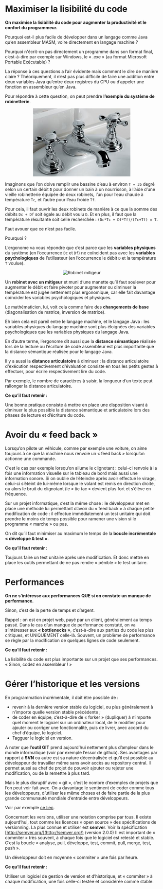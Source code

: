 # Maximiser la lisibilité du code

**On maximise la lisibilité du code pour augmenter la productivité et le confort du programmeur.**

Pourquoi est-il plus facile de développer dans un langage comme Java qu’en
assembleur MASM,  voire directement en langage machine ?

Pourquoi n'écrit-on pas
directement un programme dans son format final, c’est-à-dire par exemple sur
Windows, le « .exe » (au format Microsoft Portable Exécutable) ?


La réponse à ces questions a l’air évidente mais comment le dire de manière
claire ? Théoriquement, il n’est pas plus difficile de faire une addition entre
deux variables Java qu’entre deux registres du CPU ou d’appeler une fonction en
assembleur qu’en Java.

Pour répondre à cette question, on peut prendre **l’exemple du système de
robinetterie**.

<p align="center"><img src="mauvais.jpg" alt="Robinet traditionnel" /></p>

Imaginons que l’on doive remplir une bassine d’eau à environ ```T = 35``` degré
selon un certain débit ```D``` pour donner un bain à un nourrisson, à l’aide
d’une
vieille robinetterie équipée de deux robinets, l’un pour l’eau chaude à
température ```Tc```, et l’autre pour l’eau froide ```Tf```.

Pour cela, il faut ouvrir les deux robinets de manière à ce que la somme des
débits ```Dc + Df``` soit égale au débit voulu ```D```.
Et en plus, il faut que la température résultante soit celle recherchée :
```(Dc*Tc + Df*Tf)/(Tc+Tf) = T```.

Faut avouer que ce n’est pas facile.

Pourquoi ?

L’ergonome va vous répondre que c’est parce que les **variables
physiques** du système (en l’occurrence ```Dc``` et ```Df```) ne
coïncident pas avec les **variables psychologiques** de l’utilisateur (en
l’occurrence le débit ```D``` et la température ```T``` voulue).

<p align="center"><img src="bon.jpg" alt="Robinet mitigeur" /></p>

Un **robinet avec un mitigeur** et muni d’une manette qu’il faut soulever pour
augmenter le débit et faire pivoter pour augmenter ou diminuer la température
est jugée nettement plus ergonomique, car elle fait davantage coïncider les
variables psychologiques et physiques.

Le mathématicien, lui, voit cela comme faire des **changements de base**
(diagonalisation de matrice, inversion de matrice).

Eh bien cela est pareil entre le langage machine, et le langage Java : les
variables physiques du langage machine sont plus éloignées des variables
psychologiques que les variables physiques du langage Java.

En d’autre terme, l’ergonome dit aussi que la **distance sémantique** réalisée
lors
de la lecture ou l’écriture de code assembleur est plus importante que la
distance sémantique réalisée pour le langage Java.

Il y a aussi la **distance articulatoire** à diminuer : la distance
articulatoire d'exécution respectivement d'évaluation
consiste en tous les petits gestes à effectuer, pour écrire respectivement lire
du code.

Par exemple, le nombre de caractères  à saisir, la longueur d’un texte peut
rallonger la distance articulatoire.

**Ce qu’il faut retenir :**

Une bonne pratique consiste à mettre en place une disposition visant à diminuer
le plus possible la distance sémantique et articulatoire lors des phases de
lecture et d’écriture du code.

# Avoir du « feed back »

Lorsqu’on pilote un véhicule, comme par exemple une voiture, on aime toujours à
ce que la machine nous renvoie un « feed back » lorsqu’on actionne une commande.

C’est le cas par exemple lorsqu’on allume le clignotant : celui-ci renvoie à la
fois une information visuelle sur le tableau de bord mais aussi une information
sonore. Si on oublie de l’éteindre après avoir effectué le virage, celui-ci
s’éteint de lui-même lorsque le volant est remis en direction droite, ou alors
le bruit du clignotant (le « tic tac » devient plus fort et s’élève en
fréquence.

Sur un projet informatique, c’est la même chose : le développeur met en place
une méthode lui permettant d’avoir du « feed back » à chaque petite modification
de code : il effectue immédiatement un test unitaire qui doit prendre le moins
de temps possible pour ramener une vision si le programme « marche » ou pas.

On dit qu’il faut minimiser au maximum le temps de la **boucle incrémentale «
développe & test »**.

**Ce qu’il faut retenir :**

Toujours faire un test unitaire après une modification. Et donc mettre en place
les outils permettant de ne pas rendre « pénible » le test unitaire.

# Performances

**On ne s’intéresse aux performances QUE si on constate un manque de performance.**

Sinon, c’est de la perte de temps et d’argent.

Rappel : on est en projet web, payé
par un client, généralement au temps passé.
Dans le cas d’un manque de performance constaté, on va s’intéresser aux **«
bottlenecks »**, c’est-à-dire aux parties du code les plus critiques, et
UNIQUEMENT celle-là. Souvent, un problème de performance se règle par la
modification de quelques lignes de code seulement.

**Ce qu’il faut retenir :**

La lisibilité du code est plus importante sur un projet que ses performances.
« Sinon, codez en assembleur ! »

# Gérer l’historique et les versions

En programmation incrémentale, il doit être possible de :

-	revenir à la dernière version stable du logiciel, ou plus généralement à
n’importe quelle version stable précédente ;
-	de coder en équipe, c’est-à-dire de « forker » (dupliquer) à n’importe quel
moment le logiciel sur un ordinateur local, de le modifier pour ajouter ou
corriger une fonctionnalité, puis de livrer, avec accord du chef d’équipe, le
logiciel.
-	Tagguer le logiciel en version.

A noter que l’**outil GIT** prend aujourd’hui nettement plus d’ampleur dans le monde
informatique (voir par exemple l’essor de github). Ses avantages par rapport à
**SVN** ou autre est sa nature décentralisée et qu’il est possible au développeur de
travailler même sans avoir accès au repository central. Il permet aussi au chef
de projet de pouvoir ajouter ou rejeter une modification, ou de la remettre à
plus tard.

Mais le plus disruptif avec « git », c’est le nombre d’exemples de  projets que
l’on peut voir fait avec. On a davantage le sentiment de coder comme tous les
développeurs, d’utiliser les même choses et de faire partie de la plus grande
communauté mondiale d’entraide entre développeurs.

Voir par exemple
[ce lien](http://stackoverflow.com/questions/871/why-is-git-better-than-subversion).

Concernant les versions, utiliser une notation comprise par tous. Il existe
aujourd’hui, tout comme les licences « open source » des spécifications de
versionning. La plus connue et utiliser est **semver**. Voir la spécification
[http://semver.org/](http://semver.org/) (version 2.0.0)
Il est important de « commiter » très souvent, à chaque fois que le logiciel est
retesté et stable. C’est la boucle « analyse, pull, développe, test, commit, pull, merge, test, push ».

Un développeur doit en moyenne « commiter » une fois par heure.

**Ce qu’il faut retenir :**

Utiliser un logiciel de gestion de version et d’historique, et « commiter » à
chaque modification, une fois celle-ci testée et considérée comme stable.

